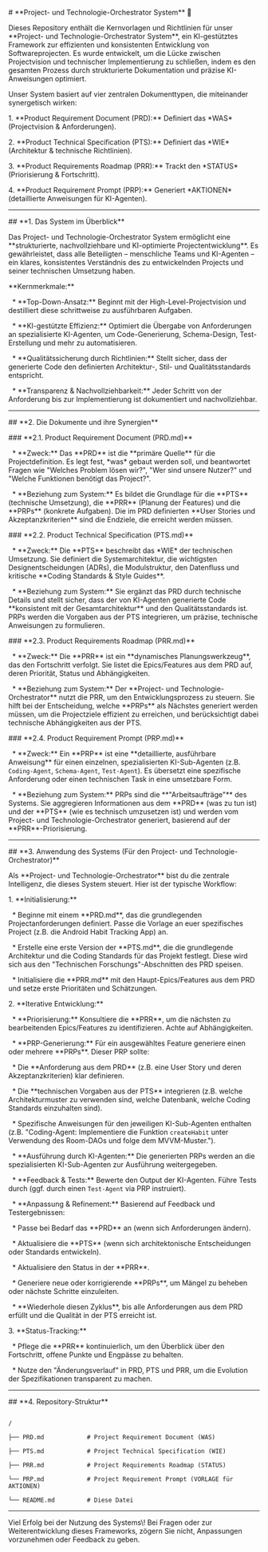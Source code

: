 \# \*\*Project- und Technologie-Orchestrator System\*\* 🚀



Dieses Repository enthält die Kernvorlagen und Richtlinien für unser \*\*Project- und Technologie-Orchestrator System\*\*, ein KI-gestütztes Framework zur effizienten und konsistenten Entwicklung von Softwareprojecten. Es wurde entwickelt, um die Lücke zwischen Projectvision und technischer Implementierung zu schließen, indem es den gesamten Prozess durch strukturierte Dokumentation und präzise KI-Anweisungen optimiert.



Unser System basiert auf vier zentralen Dokumenttypen, die miteinander synergetisch wirken:



1\.  \*\*Product Requirement Document (PRD):\*\* Definiert das \*WAS\* (Projectvision \& Anforderungen).

2\.  \*\*Product Technical Specification (PTS):\*\* Definiert das \*WIE\* (Architektur \& technische Richtlinien).

3\.  \*\*Product Requirements Roadmap (PRR):\*\* Trackt den \*STATUS\* (Priorisierung \& Fortschritt).

4\.  \*\*Product Requirement Prompt (PRP):\*\* Generiert \*AKTIONEN\* (detaillierte Anweisungen für KI-Agenten).



-----



\## \*\*1. Das System im Überblick\*\*



Das Project- und Technologie-Orchestrator System ermöglicht eine \*\*strukturierte, nachvollziehbare und KI-optimierte Projectentwicklung\*\*. Es gewährleistet, dass alle Beteiligten – menschliche Teams und KI-Agenten – ein klares, konsistentes Verständnis des zu entwickelnden Projects und seiner technischen Umsetzung haben.



\*\*Kernmerkmale:\*\*



&nbsp; \* \*\*Top-Down-Ansatz:\*\* Beginnt mit der High-Level-Projectvision und destilliert diese schrittweise zu ausführbaren Aufgaben.

&nbsp; \* \*\*KI-gestützte Effizienz:\*\* Optimiert die Übergabe von Anforderungen an spezialisierte KI-Agenten, um Code-Generierung, Schema-Design, Test-Erstellung und mehr zu automatisieren.

&nbsp; \* \*\*Qualitätssicherung durch Richtlinien:\*\* Stellt sicher, dass der generierte Code den definierten Architektur-, Stil- und Qualitätsstandards entspricht.

&nbsp; \* \*\*Transparenz \& Nachvollziehbarkeit:\*\* Jeder Schritt von der Anforderung bis zur Implementierung ist dokumentiert und nachvollziehbar.



-----



\## \*\*2. Die Dokumente und ihre Synergien\*\*



\### \*\*2.1. Product Requirement Document (PRD.md)\*\*



&nbsp; \* \*\*Zweck:\*\* Das \*\*PRD\*\* ist die \*\*primäre Quelle\*\* für die Projectdefinition. Es legt fest, \*was\* gebaut werden soll, und beantwortet Fragen wie "Welches Problem lösen wir?", "Wer sind unsere Nutzer?" und "Welche Funktionen benötigt das Project?".

&nbsp; \* \*\*Beziehung zum System:\*\* Es bildet die Grundlage für die \*\*PTS\*\* (technische Umsetzung), die \*\*PRR\*\* (Planung der Features) und die \*\*PRPs\*\* (konkrete Aufgaben). Die im PRD definierten \*\*User Stories und Akzeptanzkriterien\*\* sind die Endziele, die erreicht werden müssen.



\### \*\*2.2. Product Technical Specification (PTS.md)\*\*



&nbsp; \* \*\*Zweck:\*\* Die \*\*PTS\*\* beschreibt das \*WIE\* der technischen Umsetzung. Sie definiert die Systemarchitektur, die wichtigsten Designentscheidungen (ADRs), die Modulstruktur, den Datenfluss und kritische \*\*Coding Standards \& Style Guides\*\*.

&nbsp; \* \*\*Beziehung zum System:\*\* Sie ergänzt das PRD durch technische Details und stellt sicher, dass der von KI-Agenten generierte Code \*\*konsistent mit der Gesamtarchitektur\*\* und den Qualitätsstandards ist. PRPs werden die Vorgaben aus der PTS integrieren, um präzise, technische Anweisungen zu formulieren.



\### \*\*2.3. Product Requirements Roadmap (PRR.md)\*\*



&nbsp; \* \*\*Zweck:\*\* Die \*\*PRR\*\* ist ein \*\*dynamisches Planungswerkzeug\*\*, das den Fortschritt verfolgt. Sie listet die Epics/Features aus dem PRD auf, deren Priorität, Status und Abhängigkeiten.

&nbsp; \* \*\*Beziehung zum System:\*\* Der \*\*Project- und Technologie-Orchestrator\*\* nutzt die PRR, um den Entwicklungsprozess zu steuern. Sie hilft bei der Entscheidung, welche \*\*PRPs\*\* als Nächstes generiert werden müssen, um die Projectziele effizient zu erreichen, und berücksichtigt dabei technische Abhängigkeiten aus der PTS.



\### \*\*2.4. Product Requirement Prompt (PRP.md)\*\*



&nbsp; \* \*\*Zweck:\*\* Ein \*\*PRP\*\* ist eine \*\*detaillierte, ausführbare Anweisung\*\* für einen einzelnen, spezialisierten KI-Sub-Agenten (z.B. `Coding-Agent`, `Schema-Agent`, `Test-Agent`). Es übersetzt eine spezifische Anforderung oder einen technischen Task in eine umsetzbare Form.

&nbsp; \* \*\*Beziehung zum System:\*\* PRPs sind die \*\*"Arbeitsaufträge"\*\* des Systems. Sie aggregieren Informationen aus dem \*\*PRD\*\* (was zu tun ist) und der \*\*PTS\*\* (wie es technisch umzusetzen ist) und werden vom Project- und Technologie-Orchestrator generiert, basierend auf der \*\*PRR\*\*-Priorisierung.



-----



\## \*\*3. Anwendung des Systems (Für den Project- und Technologie-Orchestrator)\*\*



Als \*\*Project- und Technologie-Orchestrator\*\* bist du die zentrale Intelligenz, die dieses System steuert. Hier ist der typische Workflow:



1\.  \*\*Initialisierung:\*\*



&nbsp;     \* Beginne mit einem \*\*PRD.md\*\*, das die grundlegenden Projectanforderungen definiert. Passe die Vorlage an euer spezifisches Project (z.B. die Android Habit Tracking App) an.

&nbsp;     \* Erstelle eine erste Version der \*\*PTS.md\*\*, die die grundlegende Architektur und die Coding Standards für das Projekt festlegt. Diese wird sich aus den "Technischen Forschungs"-Abschnitten des PRD speisen.

&nbsp;     \* Initialisiere die \*\*PRR.md\*\* mit den Haupt-Epics/Features aus dem PRD und setze erste Prioritäten und Schätzungen.



2\.  \*\*Iterative Entwicklung:\*\*



&nbsp;     \* \*\*Priorisierung:\*\* Konsultiere die \*\*PRR\*\*, um die nächsten zu bearbeitenden Epics/Features zu identifizieren. Achte auf Abhängigkeiten.

&nbsp;     \* \*\*PRP-Generierung:\*\* Für ein ausgewähltes Feature generiere einen oder mehrere \*\*PRPs\*\*. Dieser PRP sollte:

&nbsp;         \* Die \*\*Anforderung aus dem PRD\*\* (z.B. eine User Story und deren Akzeptanzkriterien) klar definieren.

&nbsp;         \* Die \*\*technischen Vorgaben aus der PTS\*\* integrieren (z.B. welche Architekturmuster zu verwenden sind, welche Datenbank, welche Coding Standards einzuhalten sind).

&nbsp;         \* Spezifische Anweisungen für den jeweiligen KI-Sub-Agenten enthalten (z.B. "Coding-Agent: Implementiere die Funktion `createHabit` unter Verwendung des Room-DAOs und folge dem MVVM-Muster.").

&nbsp;     \* \*\*Ausführung durch KI-Agenten:\*\* Die generierten PRPs werden an die spezialisierten KI-Sub-Agenten zur Ausführung weitergegeben.

&nbsp;     \* \*\*Feedback \& Tests:\*\* Bewerte den Output der KI-Agenten. Führe Tests durch (ggf. durch einen `Test-Agent` via PRP instruiert).

&nbsp;     \* \*\*Anpassung \& Refinement:\*\* Basierend auf Feedback und Testergebnissen:

&nbsp;         \* Passe bei Bedarf das \*\*PRD\*\* an (wenn sich Anforderungen ändern).

&nbsp;         \* Aktualisiere die \*\*PTS\*\* (wenn sich architektonische Entscheidungen oder Standards entwickeln).

&nbsp;         \* Aktualisiere den Status in der \*\*PRR\*\*.

&nbsp;         \* Generiere neue oder korrigierende \*\*PRPs\*\*, um Mängel zu beheben oder nächste Schritte einzuleiten.

&nbsp;     \* \*\*Wiederhole diesen Zyklus\*\*, bis alle Anforderungen aus dem PRD erfüllt und die Qualität in der PTS erreicht ist.



3\.  \*\*Status-Tracking:\*\*



&nbsp;     \* Pflege die \*\*PRR\*\* kontinuierlich, um den Überblick über den Fortschritt, offene Punkte und Engpässe zu behalten.

&nbsp;     \* Nutze den "Änderungsverlauf" in PRD, PTS und PRR, um die Evolution der Spezifikationen transparent zu machen.



-----



\## \*\*4. Repository-Struktur\*\*



```

/

├── PRD.md            # Project Requirement Document (WAS)

├── PTS.md            # Project Technical Specification (WIE)

├── PRR.md            # Project Requirements Roadmap (STATUS)

└── PRP.md            # Project Requirement Prompt (VORLAGE für AKTIONEN)

└── README.md         # Diese Datei

```



-----



Viel Erfolg bei der Nutzung des Systems\\! Bei Fragen oder zur Weiterentwicklung dieses Frameworks, zögern Sie nicht, Anpassungen vorzunehmen oder Feedback zu geben.

